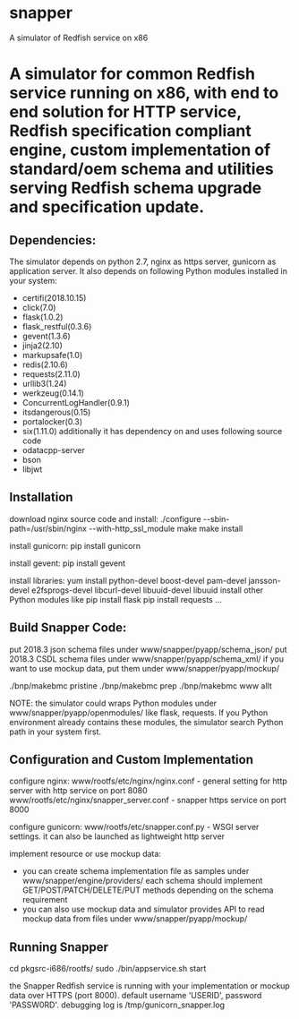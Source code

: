 # snapper
A simulator of Redfish service on x86

A simulator for common Redfish service running on x86, with end 
to end solution for HTTP service, Redfish specification compliant
engine, custom implementation of standard/oem schema and utilities
serving Redfish schema upgrade and specification update.
==============================================================

Dependencies:
--------------------------------
The simulator depends on python 2.7, nginx as https server, gunicorn as 
application server. It also depends on following Python modules installed
in your system:
- certifi(2018.10.15)
- click(7.0)
- flask(1.0.2)
- flask_restful(0.3.6)
- gevent(1.3.6)
- jinja2(2.10)
- markupsafe(1.0)
- redis(2.10.6)
- requests(2.11.0)
- urllib3(1.24)
- werkzeug(0.14.1)
- ConcurrentLogHandler(0.9.1)
- itsdangerous(0.15)
- portalocker(0.3)
- six(1.11.0)
additionally it has dependency on and uses following source code
- odatacpp-server
- bson
- libjwt



Installation
--------------------------------
download nginx source code and install:
./configure --sbin-path=/usr/sbin/nginx --with-http_ssl_module
make
make install

install gunicorn:
pip install gunicorn

install gevent:
pip install gevent

install libraries:
yum install python-devel boost-devel pam-devel jansson-devel e2fsprogs-devel  libcurl-devel libuuid-devel libuuid
install other Python modules like
pip install flask
pip install requests
...



Build Snapper Code:
--------------------------------
put 2018.3 json schema files under www/snapper/pyapp/schema_json/
put 2018.3 CSDL schema files under www/snapper/pyapp/schema_xml/
if you want to use mockup data, put them under www/snapper/pyapp/mockup/

./bnp/makebmc pristine
./bnp/makebmc prep
./bnp/makebmc www allt

NOTE: the simulator could wraps Python modules under www/snapper/pyapp/openmodules/ like flask, requests. If you Python
environment already contains these modules, the simulator search Python path in your system first. 



Configuration and Custom Implementation
--------------------------------
configure nginx:
www/rootfs/etc/nginx/nginx.conf - general setting for http server with http service on port 8080
www/rootfs/etc/nginx/snapper_server.conf - snapper https service on port 8000

configure gunicorn:
www/rootfs/etc/snapper.conf.py - WSGI server settings. it can also be launched as lightweight http server

implement resource or use mockup data:
- you can create schema implementation file as samples under www/snapper/engine/providers/
each schema should implement GET/POST/PATCH/DELETE/PUT methods depending on the schema requirement
- you can also use mockup data and simulator provides API to read mockup data from files under 
www/snapper/pyapp/mockup/



Running Snapper
--------------------------------
cd pkgsrc-i686/rootfs/
sudo ./bin/appservice.sh start

the Snapper Redfish service is running with your implementation or mockup data over HTTPS (port 8000).
default username 'USERID', password 'PASSW0RD'. debugging log is /tmp/gunicorn_snapper.log


